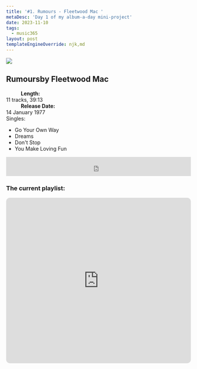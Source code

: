 ```yaml
---
title: '#1. Rumours - Fleetwood Mac '
metaDesc: 'Day 1 of my album-a-day mini-project'
date: 2023-11-10
tags:
  - music365
layout: post
templateEngineOverride: njk,md
---
```


<aside class="album-profile" style="--shadow: rgb(38,39,43)">
  <div class="album-profile__image">
    <img crossorigin="anonymous" src="https://lastfm.freetls.fastly.net/i/u/770x0/0b4716b42466ffa893ad3e3ab824318b.jpg#0b4716b42466ffa893ad3e3ab824318b"/>
  </div>
  <div class="aside__content">
    <h1><strong>Rumours</strong>by Fleetwood Mac</h1>
    <dl>
      <div>
        <dd><strong>Length:</strong></dd>
        <dt>11 tracks, 39:13</dt>
      </div>
      <div>
        <dd><strong>Release Date:</strong></dd>
        <dt>14 January 1977</dt>
      </div>
      <div class="singles">
        <span>Singles:</span>
        <ul>
          <li>Go Your Own Way</li>
          <li>Dreams</li>
          <li>Don't Stop</li>
          <li>You Make Loving Fun</li>
        </ul>
      </div>
    </dl>
    <div class="color-grid" style="--opacity: 1;">
      <div class="color-grid__container">
					<span class="color color--1" style="--firstColor: rgb(244,244,230);"></span>
					<span class="color color--2" style="--secondaryColor: rgb(38,39,43);"></span>
					<span class="color color--3" style="--thirdColor: rgb(123,124,127);"></span>
      </div>
    </div>
  </div>
</aside>

<iframe width="100%" height="52" src="https://odesli.co/embed/?url=https%3A%2F%2Falbum.link%2Fi%2F594061854&theme=light" frameborder="0" allowfullscreen sandbox="allow-same-origin allow-scripts allow-presentation allow-popups allow-popups-to-escape-sandbox" allow="clipboard-read; clipboard-write"></iframe>

### The current playlist:

<iframe allow="autoplay *; encrypted-media *; fullscreen *; clipboard-write" frameborder="0" height="450" style="width:100%;max-width:660px;overflow:hidden;border-radius:10px;" sandbox="allow-forms allow-popups allow-same-origin allow-scripts allow-storage-access-by-user-activation allow-top-navigation-by-user-activation" src="https://embed.music.apple.com/gb/playlist/music365/pl.u-AkAmEd9ix4MAZYJ"></iframe>

